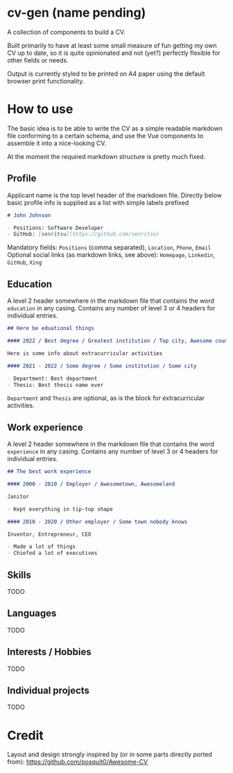 # cv-gen (name pending)

A collection of components to build a CV.

Built primarily to have at least some small measure of fun getting my own CV up to date, so it is quite opinionated and not (yet?) perfectly flexible for other fields or needs.

Output is currently styled to be printed on A4 paper using the default browser print functionality.

# How to use

The basic idea is to be able to write the CV as a simple readable markdown file conforming to a certain schema, and use the Vue components to assemble it into a nice-looking CV.

At the moment the required markdown structure is pretty much fixed.

## Profile

Applicant name is the top level header of the markdown file. Directly below basic profile info is supplied as a list with simple labels prefixed

```md
# John Johnson

- Positions: Software Developer
- GitHub: [senritsu](https://github.com/senritsu)
```

Mandatory fields: `Positions` (comma separated), `Location`, `Phone`, `Email`
Optional social links (as markdown links, see above): `Homepage`, `Linkedin`, `GitHub`, `Xing`

## Education

A level 2 header somewhere in the markdown file that contains the word `education` in any casing. Contains any number of level 3 or 4 headers for individual entries.

```md
## Here be eduational things

#### 2022 / Best degree / Greatest institution / Top city, Awesome country

Here is some info about extracurricular activities

#### 2021 - 2022 / Some degree / Some institution / Some city

- Department: Best department
- Thesis: Best thesis name ever
```

`Department` and `Thesis` are optional, as is the block for extracurricular activities.

## Work experience

A level 2 header somewhere in the markdown file that contains the word `experience` in any casing. Contains any number of level 3 or 4 headers for individual entries.

```md
## The best work experience

#### 2000 - 2010 / Employer / Awesometown, Awesomeland

Janitor

- Kept everything in tip-top shape

#### 2010 - 2020 / Other employer / Some town nobody knows

Inventor, Entrepreneur, CEO

- Made a lot of things
- Chiefed a lot of executives
```

## Skills

TODO

## Languages

TODO

## Interests / Hobbies

TODO

## Individual projects

TODO

# Credit

Layout and design strongly inspired by (or in some parts directly ported from): https://github.com/posquit0/Awesome-CV
